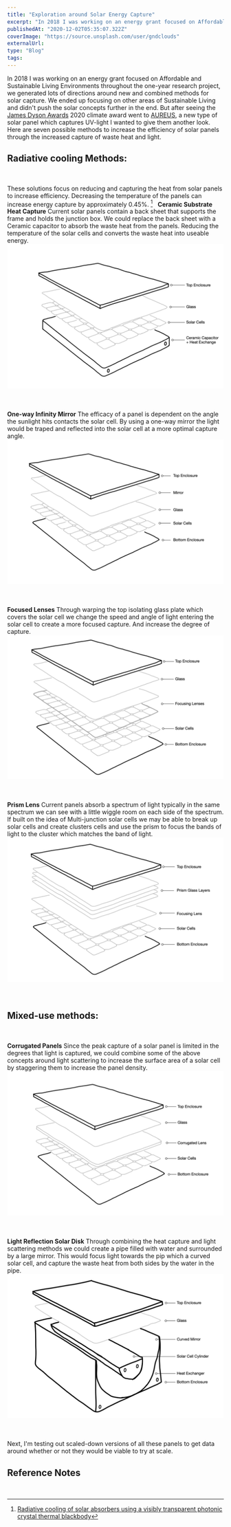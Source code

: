 ```yaml
---
title: "Exploration around Solar Energy Capture"
excerpt: "In 2018 I was working on an energy grant focused on Affordable and Sustainable Living Environments throughout the one-year research project"
publishedAt: "2020-12-02T05:35:07.322Z"
coverImage: "https://source.unsplash.com/user/gndclouds"
externalUrl:
type: "Blog"
tags:
---
```


In 2018 I was working on an energy grant focused on Affordable and Sustainable Living Environments throughout the one-year research project, we generated lots of directions around new and combined methods for solar capture. We ended up focusing on other areas of Sustainable Living and didn't push the solar concepts further in the end. But after seeing the [James Dyson Awards](https://www.jamesdysonaward.org) 2020 climate award went to [AUREUS](https://www.jamesdysonaward.org/en-US/2020/project/aureus-aurora-renewable-energy-uv-sequestration/), a new type of solar panel which captures UV-light I wanted to give them another look. Here are seven possible methods to increase the efficiency of solar panels through the increased capture of waste heat and light.
&nbsp;
&nbsp;

## Radiative cooling Methods:

&nbsp;

These solutions focus on reducing and capturing the heat from solar panels to increase efficiency. Decreasing the temperature of the panels can increase energy capture by approximately 0.45%. [^1]
&nbsp;
**Ceramic Substrate Heat Capture**
Current solar panels contain a back sheet that supports the frame and holds the junction box. We could replace the back sheet with a Ceramic capacitor to absorb the waste heat from the panels. Reducing the temperature of the solar cells and converts the waste heat into useable energy.
&nbsp;
![Ceramic Substrate Heat Capture Sketch](/img/exploration-around-solar-energy-capture/ceramic-substrate-heat-capture-panel.jpeg) <br><br>
&nbsp;

**One-way Infinity Mirror**
The efficacy of a panel is dependent on the angle the sunlight hits contacts the solar cell. By using a one-way mirror the light would be traped and reflected into the solar cell at a more optimal capture angle.
&nbsp;
![One-way Infinity Mirror Panel Sketch](/img/exploration-around-solar-energy-capture/one-way-infinity-mirror-panel.jpeg) <br><br>
&nbsp;

**Focused Lenses**
Through warping the top isolating glass plate which covers the solar cell we change the speed and angle of light entering the solar cell to create a more focused capture. And increase the degree of capture.
<br>
![Focused Lense Panel Sketch](/img/exploration-around-solar-energy-capture/focused-lenses-panel.jpeg) <br><br>
&nbsp;

**Prism Lens**
Current panels absorb a spectrum of light typically in the same spectrum we can see with a little wiggle room on each side of the spectrum. If built on the idea of Multi-junction solar cells we may be able to break up solar cells and create clusters cells and use the prism to focus the bands of light to the cluster which matches the band of light.
&nbsp;
![Prism Lens Panel Sketch](/img/exploration-around-solar-energy-capture/prism-lenses-panel.jpeg) <br><br>
&nbsp;
&nbsp;

## Mixed-use methods:

&nbsp;

**Corrugated Panels**
Since the peak capture of a solar panel is limited in the degrees that light is captured, we could combine some of the above concepts around light scattering to increase the surface area of a solar cell by staggering them to increase the panel density.
&nbsp;
![Corrugated Panel Sketch](/img/exploration-around-solar-energy-capture/corrugated-panel.jpeg) <br><br>
&nbsp;
&nbsp;

**Light Reflection Solar Disk**
Through combining the heat capture and light scattering methods we could create a pipe filled with water and surrounded by a large mirror. This would focus light towards the pip which a curved solar cell, and capture the waste heat from both sides by the water in the pipe.
&nbsp;
![Light Reflection Solar Disk Panel Sketch](/img/exploration-around-solar-energy-capture/solar-cylinder-panel.jpeg) <br><br>
&nbsp;

Next, I'm testing out scaled-down versions of all these panels to get data around whether or not they would be viable to try at scale.
&nbsp;
&nbsp;

## Reference Notes

&nbsp;

[^1]: [Radiative cooling of solar absorbers using a visibly transparent photonic crystal thermal blackbody](https://www.ncbi.nlm.nih.gov/pmc/articles/PMC4603484)
